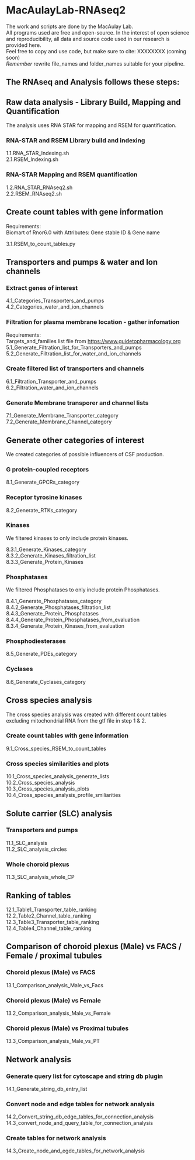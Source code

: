 # MacAulayLab-RNAseq2

The work and scripts are done by the MacAulay Lab.\
All programs used are free and open-source.
In the interest of open science and reproducibility, all data and source code used in our research is provided here.\
Feel free to copy and use code, but make sure to cite: XXXXXXXX (coming soon)\
*Remember* rewrite file_names and folder_names suitable for your pipeline.

## The RNAseq and Analysis follows these steps:
## Raw data analysis - Library Build, Mapping and Quantification ##
The analysis uses RNA STAR for mapping and RSEM for quantification.
### RNA-STAR and RSEM Library build and indexing ###

1.1.RNA_STAR_Indexing.sh \
2.1.RSEM_Indexing.sh

### RNA-STAR Mapping and RSEM quantification ###

1.2.RNA_STAR_RNAseq2.sh \
2.2.RSEM_RNAseq2.sh

## Create count tables with gene information ##
Requirements: \
Biomart of Rnor6.0 with Attributes: Gene stable ID & Gene name 

3.1.RSEM_to_count_tables.py

## Transporters and pumps & water and Ion channels ##

### Extract genes of interest ###

4.1_Categories_Transporters_and_pumps \
4.2_Categories_water_and_ion_channels

### Filtration for plasma membrane location - gather infomation ###
Requirements:\
Targets_and_families list file from https://www.guidetopharmacology.org \
5.1_Generate_Filtration_list_for_Transporters_and_pumps \
5.2_Generate_Filtration_list_for_water_and_ion_channels

### Create filtered list of transporters and channels ###

6.1_Filtration_Transporter_and_pumps \
6.2_Filtration_water_and_ion_channels

### Generate Membrane transporer and channel lists ###

7.1_Generate_Membrane_Transporter_category \
7.2_Generate_Membrane_Channel_category

## Generate other categories of interest ##
We created categories of possible influencers of CSF production.

### G protein-coupled receptors ###

8.1_Generate_GPCRs_category

### Receptor tyrosine kinases ###

8.2_Generate_RTKs_category

### Kinases ###
We filtered kinases to only include protein kinases. 

8.3.1_Generate_Kinases_category \
8.3.2_Generate_Kinases_filtration_list \
8.3.3_Generate_Protein_Kinases 

### Phosphatases ###
We filtered Phosphatases to only include protein Phosphatases. 

8.4.1_Generate_Phosphatases_category \
8.4.2_Generate_Phosphatases_filtration_list \
8.4.3_Generate_Protein_Phosphatases \
8.4.4_Generate_Protein_Phosphatases_from_evaluation \
8.3.4_Generate_Protein_Kinases_from_evaluation 

### Phosphodiesterases ###

8.5_Generate_PDEs_category 

### Cyclases ###

8.6_Generate_Cyclases_category

## Cross species analysis ##

The cross species analysis was created with different count tables excluding mitochondrial RNA from the gtf file in step 1 & 2.

### Create count tables with gene information ###

9.1_Cross_species_RSEM_to_count_tables

### Cross species similarities and plots ###

10.1_Cross_species_analysis_generate_lists \
10.2_Cross_species_analysis \
10.3_Cross_species_analysis_plots \
10.4_Cross_species_analysis_profile_smiliarities

## Solute carrier (SLC) analysis ##

### Transporters and pumps ###

11.1_SLC_analysis \
11.2_SLC_analysis_circles

### Whole choroid plexus ###

11.3_SLC_analysis_whole_CP

## Ranking of tables ##

12.1_Table1_Transporter_table_ranking \
12.2_Table2_Channel_table_ranking \
12.3_Table3_Transporter_table_ranking \
12.4_Table4_Channel_table_ranking

## Comparison of choroid plexus (Male) vs FACS / Female / proximal tubules ##

### Choroid plexus (Male) vs FACS ###

13.1_Comparison_analysis_Male_vs_Facs

### Choroid plexus (Male) vs Female ###

13.2_Comparison_analysis_Male_vs_Female

### Choroid plexus (Male) vs Proximal tubules ###

13.3_Comparison_analysis_Male_vs_PT

## Network analysis ##

### Generate query list for cytoscape and string db plugin ###

14.1_Generate_string_db_entry_list

### Convert node and edge tables for network analysis ###

14.2_Convert_string_db_edge_tables_for_connection_analysis \
14.3_convert_node_and_query_table_for_connection_analysis

### Create tables for network analysis ###

14.3_Create_node_and_egde_tables_for_network_analysis
